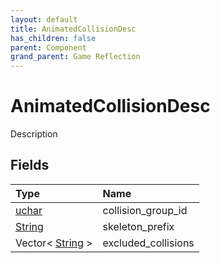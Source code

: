 ```yaml
---
layout: default
title: AnimatedCollisionDesc
has_children: false
parent: Component
grand_parent: Game Reflection
---
```

# AnimatedCollisionDesc
Description 

## Fields

| Type | Name |
|:-------------|:--------------|
| [uchar](/docs/game-reflection/enums/uchar) | collision_group_id |
| [String](/docs/game-reflection/components/string) | skeleton_prefix |
| Vector< [String](/docs/game-reflection/components/string) > | excluded_collisions |


